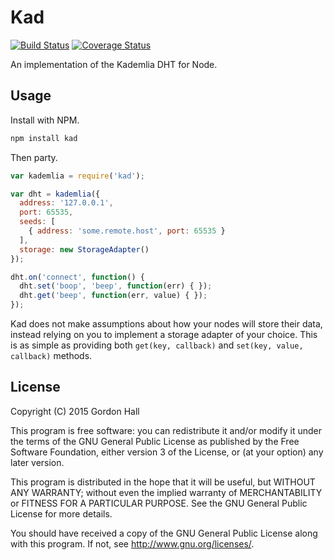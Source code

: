 Kad
===

[![Build Status](https://travis-ci.org/gordonwritescode/kad.svg?branch=master)](https://travis-ci.org/gordonwritescode/kad)
[![Coverage Status](https://coveralls.io/repos/gordonwritescode/kad/badge.svg)](https://coveralls.io/r/gordonwritescode/kad)

An implementation of the Kademlia DHT for Node.

## Usage

Install with NPM.

```bash
npm install kad
```

Then party.

```js
var kademlia = require('kad');

var dht = kademlia({
  address: '127.0.0.1',
  port: 65535,
  seeds: [
    { address: 'some.remote.host', port: 65535 }
  ],
  storage: new StorageAdapter()
});

dht.on('connect', function() {
  dht.set('boop', 'beep', function(err) { });
  dht.get('beep', function(err, value) { });
});
```

Kad does not make assumptions about how your nodes will store their data,
instead relying on you to implement a storage adapter of your choice. This is
as simple as providing both `get(key, callback)` and `set(key, value, callback)`
methods.

## License

Copyright (C) 2015 Gordon Hall

This program is free software: you can redistribute it and/or modify
it under the terms of the GNU General Public License as published by
the Free Software Foundation, either version 3 of the License, or
(at your option) any later version.

This program is distributed in the hope that it will be useful,
but WITHOUT ANY WARRANTY; without even the implied warranty of
MERCHANTABILITY or FITNESS FOR A PARTICULAR PURPOSE.  See the
GNU General Public License for more details.

You should have received a copy of the GNU General Public License
along with this program.  If not, see <http://www.gnu.org/licenses/>.

